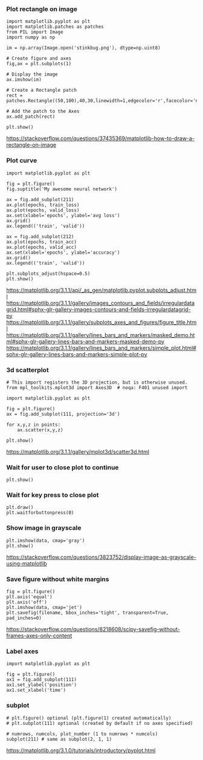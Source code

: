 ### Plot rectangle on image

```
import matplotlib.pyplot as plt
import matplotlib.patches as patches
from PIL import Image
import numpy as np

im = np.array(Image.open('stinkbug.png'), dtype=np.uint8)

# Create figure and axes
fig,ax = plt.subplots(1)

# Display the image
ax.imshow(im)

# Create a Rectangle patch
rect = patches.Rectangle((50,100),40,30,linewidth=1,edgecolor='r',facecolor='none')

# Add the patch to the Axes
ax.add_patch(rect)

plt.show()
```

https://stackoverflow.com/questions/37435369/matplotlib-how-to-draw-a-rectangle-on-image


### Plot curve

```
import matplotlib.pyplot as plt

fig = plt.figure()
fig.suptitle('My awesome neural network')

ax = fig.add_subplot(211)
ax.plot(epochs, train_loss)
ax.plot(epochs, valid_loss)
ax.set(xlabel='epochs', ylabel='avg loss')
ax.grid()
ax.legend(('train', 'valid'))

ax = fig.add_subplot(212)
ax.plot(epochs, train_acc)
ax.plot(epochs, valid_acc)
ax.set(xlabel='epochs', ylabel='accuracy')
ax.grid()
ax.legend(('train', 'valid'))

plt.subplots_adjust(hspace=0.5)
plt.show()
```

https://matplotlib.org/3.1.1/api/_as_gen/matplotlib.pyplot.subplots_adjust.html
https://matplotlib.org/3.1.1/gallery/images_contours_and_fields/irregulardatagrid.html#sphx-glr-gallery-images-contours-and-fields-irregulardatagrid-py
https://matplotlib.org/3.1.1/gallery/subplots_axes_and_figures/figure_title.html
https://matplotlib.org/3.1.1/gallery/lines_bars_and_markers/masked_demo.html#sphx-glr-gallery-lines-bars-and-markers-masked-demo-py
https://matplotlib.org/3.1.1/gallery/lines_bars_and_markers/simple_plot.html#sphx-glr-gallery-lines-bars-and-markers-simple-plot-py


### 3d scatterplot

```
# This import registers the 3D projection, but is otherwise unused.
from mpl_toolkits.mplot3d import Axes3D  # noqa: F401 unused import

import matplotlib.pyplot as plt

fig = plt.figure()
ax = fig.add_subplot(111, projection='3d')

for x,y,z in points:
	ax.scatter(x,y,z)

plt.show()
```

https://matplotlib.org/3.1.1/gallery/mplot3d/scatter3d.html


### Wait for user to close plot to continue

```
plt.show()
```


### Wait for key press to close plot

```
plt.draw()
plt.waitforbuttonpress(0)
```


### Show image in grayscale

```
plt.imshow(data, cmap='gray')
plt.show()
```

https://stackoverflow.com/questions/3823752/display-image-as-grayscale-using-matplotlib


### Save figure without white margins

```
fig = plt.figure()
plt.axis('equal')
plt.axis('off')
plt.imshow(data, cmap='jet')
plt.savefig(filename, bbox_inches='tight', transparent=True, pad_inches=0)
```

https://stackoverflow.com/questions/8218608/scipy-savefig-without-frames-axes-only-content


### Label axes

```
import matplotlib.pyplot as plt

fig = plt.figure()
ax1 = fig.add_subplot(111)
ax1.set_ylabel('position')
ax1.set_xlabel('time')
```


### subplot

```
# plt.figure() optional (plt.figure(1) created automatically) 
# plt.subplot(111) optional (created by default if no axes specified)

# numrows, numcols, plot_number (1 to numrows * numcols)
subplot(211) # same as subplot(2, 1, 1)
```

https://matplotlib.org/3.1.0/tutorials/introductory/pyplot.html